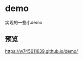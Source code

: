 # demo
实现的一些小demo

预览
----

<a href="https://w745611639.github.io/demo/">https://w745611639.github.io/demo/</a>
